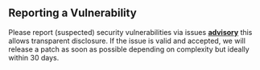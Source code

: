 ## Reporting a Vulnerability

Please report (suspected) security vulnerabilities via issues **[advisory](https://github.com/sbe-arg/simple-tags-and-releases/security/advisories/new)** this allows transparent disclosure.
If the issue is valid and accepted, we will release a patch as soon as possible depending on complexity but ideally within 30 days.